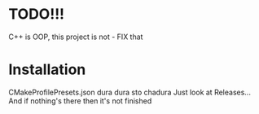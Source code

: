 # TODO!!!
C++ is OOP, this project is not - FIX that

# Installation
CMakeProfilePresets.json dura dura sto chadura
Just look at Releases... And if nothing's there then it's not finished
